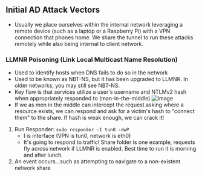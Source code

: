## Initial AD Attack Vectors
* Usually we place ourselves within the internal network leveraging a remote device (such as a laptop or a Raspberry Pi) with a VPN connection that phones home. We share the tunnel to run these attacks remotely while also being internal to client network.

### LLMNR Poisoning (Link Local Multicast Name Resolution)
* Used to identify hosts when DNS fails to do so in the network
* Used to be known as NBT-NS, but it has been upgraded to LLMNR. In older networks, you may still see NBT-NS.
* Key flaw is that services utilize a user's username and NTLMv2 hash when appropriately responded to (man-in-the-middle)
![image](https://github.com/user-attachments/assets/fb8de3c8-4268-42e0-8c57-d1743c5eb31a)
* If we as men in the middle can intercept the request asking where a resource exists, we can respond and ask for a victim's hash to "connect them" to the share. If hash is weak enough, we can crack it!
1. Run Responder: `sudo responder -I tun0 -dwP`
   * I is interface (VPN is tun0, network is eth0)
   * It's going to respond to traffic! Share folder is one example, requests fly across network if LLMNR is enabled. Best time to run it is morning and after lunch. 
2.  An event occurs...such as attempting to navigate to a non-existent network share


